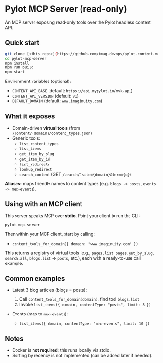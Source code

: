 # Pylot MCP Server (read-only)

An MCP server exposing read-only tools over the Pylot headless content API.

## Quick start

```bash
git clone [<this repo>](https://github.com/imag-devops/pylot-content-mcp.git)
cd pylot-mcp-server
npm install
npm run build
npm start
```

Environment variables (optional):

- `CONTENT_API_BASE` (default: `https://api.mypylot.io/mvk-api`)
- `CONTENT_API_VERSION` (default: `v1`)
- `DEFAULT_DOMAIN` (default: `www.imaginuity.com`)

## What it exposes

- Domain-driven **virtual tools** (from `/content/{domain}/content_types.json`)
- Generic tools:
  - `list_content_types`
  - `list_items`
  - `get_item_by_slug`
  - `get_item_by_id`
  - `list_redirects`
  - `lookup_redirect`
  - `search_content` (GET `/search/?site={domain}&term={q}`)

**Aliases:** maps friendly names to content types (e.g. `blogs -> posts`, `events -> mec-events`).

## Using with an MCP client

This server speaks MCP over **stdio**. Point your client to run the CLI:

```bash
pylot-mcp-server
```

Then within your MCP client, start by calling:

- `content_tools_for_domain({ domain: "www.imaginuity.com" })`

This returns a registry of virtual tools (e.g., `pages.list`, `pages.get_by_slug`, `search.all`, `blogs.list` -> `posts`, etc.), each with a ready-to-use call example.

## Common examples

- Latest 3 blog articles (blogs = posts):
  1) Call `content_tools_for_domain(domain)`, find tool `blogs.list`
  2) Invoke `list_items({ domain, contentType: "posts", limit: 3 })`

- Events (map to `mec-events`):
  - `list_items({ domain, contentType: "mec-events", limit: 10 })`

## Notes

- Docker is **not required**; this runs locally via stdio.
- Sorting by recency is not implemented (can be added later if needed).
